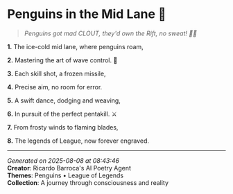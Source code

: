 # Penguins in the Mid Lane 🧊

> *Penguins got mad CLOUT, they'd own the Rift, no sweat! 🐧🔥*

**1.** The ice-cold mid lane, where penguins roam,


**2.** Mastering the art of wave control. 🧊


**3.** Each skill shot, a frozen missile,


**4.** Precise aim, no room for error.


**5.** A swift dance, dodging and weaving,


**6.** In pursuit of the perfect pentakill. ⚔️


**7.** From frosty winds to flaming blades,


**8.** The legends of League, now forever engraved.



---

*Generated on 2025-08-08 at 08:43:46*  
**Creator**: Ricardo Barroca's AI Poetry Agent  
**Themes**: Penguins • League of Legends  
**Collection**: A journey through consciousness and reality